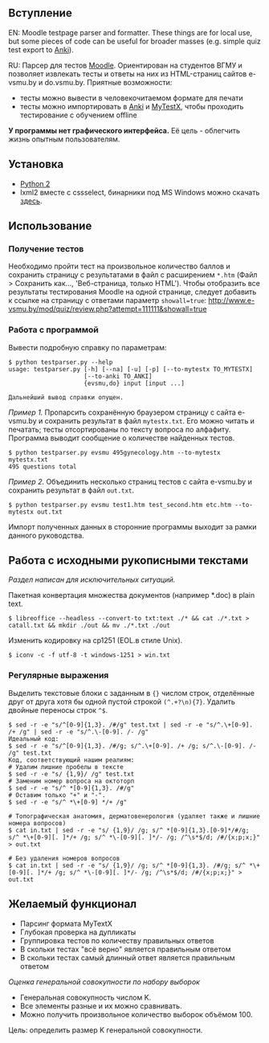 ## Вступление
EN: Moodle testpage parser and formatter. These things are for local use, but some pieces of code can be useful for broader masses (e.g. simple quiz test export to [Anki](http://ankisrs.net)).

RU: Парсер для тестов [Moodle](https://ru.wikipedia.org/wiki/Moodle). Ориентирован на студентов ВГМУ и позволяет извлекать тесты и ответы на них из HTML-страниц сайтов e-vsmu.by и do.vsmu.by. Приятные возможности:

* тесты можно вывести в человекочитаемом формате для печати
* тесты можно импортировать в [Anki](http://ankisrs.net) и [MyTestX](http://mytest.klyaksa.net), чтобы проходить тестирование с обучением offline

**У программы нет графического интерфейса.** Её цель - облегчить жизнь опытным пользователям.

## Установка

* [Python 2](https://www.python.org/downloads/windows/)
* lxml2 вместе с cssselect, бинарники под MS Windows можно скачать [здесь](http://www.lfd.uci.edu/~gohlke/pythonlibs/#lxml).

## Использование

### Получение тестов
Необходимо пройти тест на произвольное количество баллов и сохранить страницу с результатами в файл с расширением `*.htm` (Файл > Сохранить как..., 'Веб-страница, только HTML'). Чтобы отобразить все результаты тестирования Moodle на одной странице, следует добавить к ссылке на страницу с ответами параметр `showall=true`:
http://www.e-vsmu.by/mod/quiz/review.php?attempt=111111&showall=true

### Работа с программой

Вывести подробную справку по параметрам:

    $ python testparser.py --help
    usage: testparser.py [-h] [--na] [-u] [-p] [--to-mytestx TO_MYTESTX]
                         [--to-anki TO_ANKI]
                         {evsmu,do} input [input ...]

    Дальнейший вывод справки опущен.

*Пример 1.* Пропарсить сохранённую браузером страницу с сайта e-vsmu.by и сохранить результат в файл `mytestx.txt`. Его можно читать и печатать; тесты отсортированы по тексту вопроса по алфафиту. Программа выводит сообщение о количестве найденных тестов.

    $ python testparser.py evsmu 495gynecology.htm --to-mytestx mytestx.txt
    495 questions total


*Пример 2.* Объединить несколько страниц тестов с сайта e-vsmu.by и сохранить результат в файл `out.txt`.

    $ python testparser.py evsmu test1.htm test_second.htm etc.htm --to-mytestx out.txt

Импорт полученных данных в сторонние программы выходит за рамки данного руководства.

## Работа с исходными рукописными текстами

*Раздел написан для исключительных ситуаций.*

Пакетная конвертация множества документов (например *.doc) в plain text.

    $ libreoffice --headless --convert-to txt:text ./* && cat ./*.txt > catall.txt && mkdir ./out && mv ./*.txt ./out

Изменить кодировку на cp1251 (EOL.в стиле Unix).

    $ iconv -c -f utf-8 -t windows-1251 > win.txt

### Регулярные выражения

Выделить текстовые блоки с заданным в `{}` числом строк, отделённые друг от друга хотя бы одной пустой строкой `(^.+?\n){7}`.
Удалить двойные переносы строк `^$`.

    $ sed -r -e "s/^[0-9]{1,3}. /#/g" test.txt | sed -r -e "s/^.\+[0-9]. /+ /g" | sed -r -e "s/^.\-[0-9]. /- /g"
    Идеальный код:
    $ sed -r -e "s/^[0-9]{1,3}. /#/g; s/^.\+[0-9]. /+ /g; s/^.\-[0-9]. /- /g" test.txt
    Код, соответствующий нашим реалиям:
    # Удалим лишние пробелы в тексте
    $ sed -r -e "s/ {1,9}/ /g" test.txt
    # Заменим номер вопроса на октоторп
    $ sed -r -e "s/^ *[0-9]{1,3}. /#/g"
    # Оставим только "+" и "-".
    $ sed -r -e "s/^ *\+[0-9] */+ /g"

    # Топографическая анатомия, дерматовенерология (удаляет также и лишние номера вопросов)
    $ cat in.txt | sed -r -e "s/ {1,9}/ /g; s/^ *[0-9]{1,3}.[0-9]*/#/g; s/^ *\+[0-9][. ]*/+ /g; s/^ *\-[0-9][. ]*/- /g; /^\s*$/d; /#/{x;p;x;}" > out.txt

    # Без удаления номеров вопросов
    $ cat in.txt | sed -r -e "s/ {1,9}/ /g; s/^ *[0-9]{1,3}. /#/g; s/^ *\+[0-9][. ]*/+ /g; s/^ *\-[0-9][. ]*/- /g; /^\s*$/d; /#/{x;p;x;}" > out.txt


## Желаемый функционал

* Парсинг формата MyTextX
* Глубокая проверка на дупликаты
* Группировка тестов по количеству правильных ответов
* В скольки тестах "всё верно" является правильным ответом
* В скольки тестах самый длинный ответ является правильным ответом

*Оценка генеральной совокупности по набору выборок*

* Генеральная совокупность числом K.
* Все элементы разные и их можно сравнивать.
* Можно получить произвольное количество выборок объёмом 100.

Цель: определить размер K генеральной совокупности.
